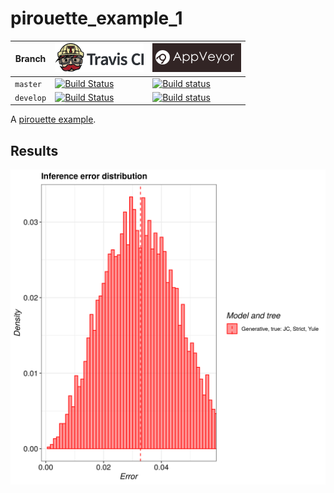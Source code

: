 # pirouette_example_1

Branch   |[![Travis CI logo](pics/TravisCI.png)](https://travis-ci.com)                                                                                               |[![AppVeyor logo](pics/AppVeyor.png)](https://appveyor.com)                                                                                               
---------|------------------------------------------------------------------------------------------------------------------------------------------------------------|--------------------------------------------------------------------------------------------------------------------------------------------------------------------------------------------
`master` |[![Build Status](https://travis-ci.com/richelbilderbeek/pirouette_example_1.svg?branch=master)](https://travis-ci.com/richelbilderbeek/pirouette_example_1) |[![Build status](https://ci.appveyor.com/api/projects/status/hk3klir60f660sq6/branch/master?svg=true)](https://ci.appveyor.com/project/richelbilderbeek/pirouette-example-1/branch/master)
`develop`|[![Build Status](https://travis-ci.com/richelbilderbeek/pirouette_example_1.svg?branch=develop)](https://travis-ci.com/richelbilderbeek/pirouette_example_1)|[![Build status](https://ci.appveyor.com/api/projects/status/hk3klir60f660sq6/branch/develop?svg=true)](https://ci.appveyor.com/project/richelbilderbeek/pirouette-example-1/branch/develop)

A [pirouette example](https://github.com/richelbilderbeek/pirouette_examples).

## Results

![](example_1_314/errors.png)

